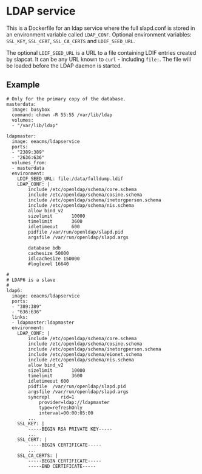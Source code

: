 LDAP service
============

This is a Dockerfile for an ldap service where the full slapd.conf is stored in an environment variable called `LDAP_CONF`.
Optional environment variables: `SSL_KEY`, `SSL_CERT`, `SSL_CA_CERTS` and `LDIF_SEED_URL`.

The optional `LDIF_SEED_URL` is a URL to a file containing LDIF entries created by slapcat. It can be any URL known to `curl` - including `file:`.
The file will be loaded before the LDAP daemon is started.

Example
-------

```
# Only for the primary copy of the database.
masterdata:
  image: busybox
  command: chown -R 55:55 /var/lib/ldap
  volumes:
  - "/var/lib/ldap"

ldapmaster:
  image: eeacms/ldapservice
  ports:
  - "2389:389"
  - "2636:636"
  volumes_from:
  - masterdata
  environment:
    LDIF_SEED_URL: file:/data/fulldump.ldif
    LDAP_CONF: |
        include /etc/openldap/schema/core.schema
        include /etc/openldap/schema/cosine.schema
        include /etc/openldap/schema/inetorgperson.schema
        include /etc/openldap/schema/nis.schema
        allow bind_v2
        sizelimit       10000
        timelimit       3600
        idletimeout     600
        pidfile /var/run/openldap/slapd.pid
        argsfile /var/run/openldap/slapd.args

        database bdb
        cachesize 50000
        idlcachesize 150000
        #loglevel 16640

#
# LDAP6 is a slave
#
ldap6:
  image: eeacms/ldapservice
  ports:
  - "389:389"
  - "636:636"
  links:
  - ldapmaster:ldapmaster
  environment:
    LDAP_CONF: |
        include /etc/openldap/schema/core.schema
        include /etc/openldap/schema/cosine.schema
        include /etc/openldap/schema/inetorgperson.schema
        include /etc/openldap/schema/eionet.schema
        include /etc/openldap/schema/nis.schema
        allow bind_v2
        sizelimit       10000
        timelimit       3600
        idletimeout 600
        pidfile  /var/run/openldap/slapd.pid
        argsfile /var/run/openldap/slapd.args
        syncrepl    rid=1
            provider=ldap://ldapmaster
            type=refreshOnly
            interval=00:00:05:00
        ...
    SSL_KEY: |
        -----BEGIN RSA PRIVATE KEY-----
        ...
    SSL_CERT: |
        -----BEGIN CERTIFICATE-----
        ...
    SSL_CA_CERTS: |
        -----BEGIN CERTIFICATE-----
        -----END CERTIFICATE-----
```
